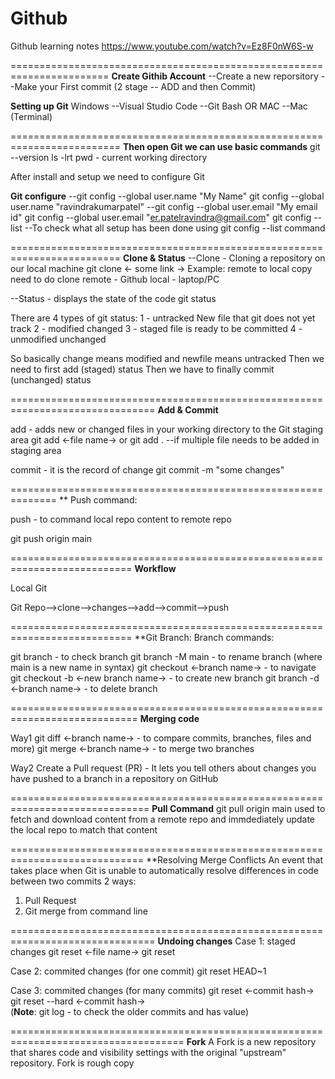 # Github
Github learning notes
https://www.youtube.com/watch?v=Ez8F0nW6S-w

=======================================================================
**Create Githib Account**
--Create a new reporsitory
--Make your First commit (2 stage -- ADD and then Commit)

**Setting up Git**
Windows
--Visual Studio Code
--Git Bash
OR MAC
--Mac (Terminal)

=========================================================================
**Then open Git we can use basic commands**
git --version
ls -lrt
pwd - current working directory

After install and setup we need to configure Git

**Git configure**
--git config --global user.name "My Name"
git config --global user.name "ravindrakumarpatel"
--git config --global user.email "My email id"
git config --global user.email "er.patelravindra@gmail.com"
git config --list
--To check what all setup has been done using git config --list command

=========================================================================
**Clone & Status**
--Clone - Cloning a repository on our local machine
git clone <- some link ->
Example: remote to local copy need to do clone
remote - Github
local - laptop/PC

--Status - displays the state of the code
git status

There are 4 types of git status:
1 - untracked
New file that git does not yet track
2 - modified
changed
3 - staged
file is ready to be committed
4 - unmodified
unchanged


So basically change means modified and newfile means untracked
Then we need to first add (staged) status
Then we have to finally commit (unchanged) status

===============================================================================
**Add & Commit**

add - adds new or changed files in your working directory to the Git staging area
git add <-file name->
or git add .        --if multiple file needs to be added in staging area


commit - it is the record of change
git commit -m "some changes"

==============================================================
** Push command:

push - to command local repo content to remote repo

git push origin main

===========================================================================
**Workflow**

Local Git

Git Repo-->clone-->changes-->add-->commit-->push

===========================================================================
**Git Branch: Branch commands:

git branch - to check branch
git branch -M main - to rename branch (where main is a new name in syntax)
git checkout <-branch name-> - to navigate
git checkout -b <-new branch name-> - to create new branch
git branch -d <-branch name-> - to delete branch

============================================================================
**Merging code**

Way1
git diff <-branch name-> - to compare commits, branches, files and more)
git merge <-branch name-> - to merge two branches

Way2
Create a Pull request (PR) - 
It lets you tell others about changes you have pushed to a branch in a repository on GitHub

==============================================================================
**Pull Command**
git pull origin main
used to fetch and download content from a remote repo and immdediately update the local repo to match that content

=============================================================================
**Resolving Merge Conflicts
An event that takes place when Git is unable to automatically resolve differences in code between two commits
2 ways:
1) Pull Request
2) Git merge from command line

===============================================================================
**Undoing changes**
Case 1: staged changes
git reset <-file name->
git reset

Case 2: commited changes (for one commit)
git reset HEAD~1

Case 3: commited changes (for many commits)
git reset <-commit hash->
git reset --hard <-commit hash->                
(**Note**: git log - to check the older commits and has value)

====================================================================================
**Fork**
A Fork is a new repository that shares code and visibility settings with the original "upstream" repository.
Fork is rough copy
